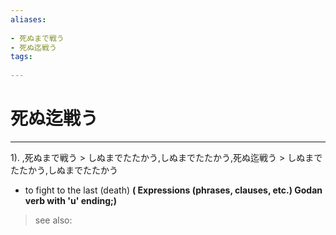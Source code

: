 ```yaml
---
aliases:
    
- 死ぬまで戦う
- 死ぬ迄戦う
tags:
    
---
```


# 死ぬ迄戦う
---
1).
,死ぬまで戦う > しぬまでたたかう,しぬまでたたかう,死ぬ迄戦う > しぬまでたたかう,しぬまでたたかう

- to fight to the last (death)
**( Expressions (phrases, clauses, etc.) Godan verb with 'u' ending;)**
> see also: 
            